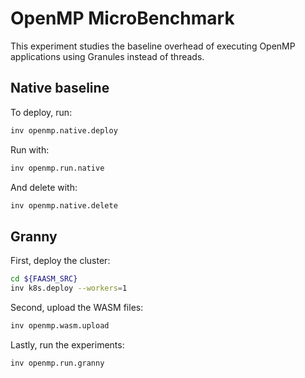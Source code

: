 # OpenMP MicroBenchmark

This experiment studies the baseline overhead of executing OpenMP applications
using Granules instead of threads.

## Native baseline

To deploy, run:

```bash
inv openmp.native.deploy
```

Run with:

```bash
inv openmp.run.native
```

And delete with:

```bash
inv openmp.native.delete
```

## Granny

First, deploy the cluster:

```bash
cd ${FAASM_SRC}
inv k8s.deploy --workers=1
```

Second, upload the WASM files:

```bash
inv openmp.wasm.upload
```

Lastly, run the experiments:

```bash
inv openmp.run.granny
```
